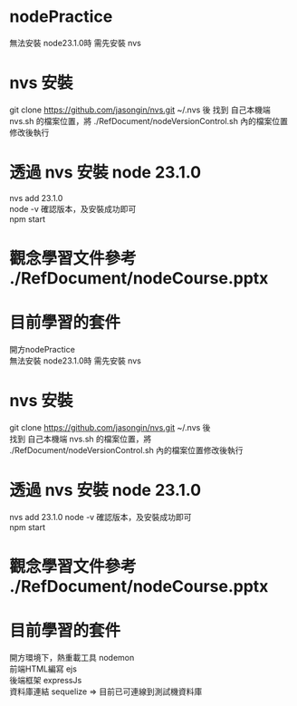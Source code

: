 # nodePractice
無法安裝 node23.1.0時 需先安裝 nvs  
# nvs 安裝
git clone https://github.com/jasongin/nvs.git ~/.nvs 後 
找到 自己本機端 nvs.sh 的檔案位置，將 ./RefDocument/nodeVersionControl.sh 內的檔案位置修改後執行  
# 透過 nvs 安裝 node 23.1.0
nvs add 23.1.0  
node -v 確認版本，及安裝成功即可  
npm start  

# 觀念學習文件參考 ./RefDocument/nodeCourse.pptx

# 目前學習的套件
開方nodePractice  
無法安裝 node23.1.0時 需先安裝 nvs  
# nvs 安裝
git clone https://github.com/jasongin/nvs.git ~/.nvs 後  
找到 自己本機端 nvs.sh 的檔案位置，將 ./RefDocument/nodeVersionControl.sh 內的檔案位置修改後執行  
# 透過 nvs 安裝 node 23.1.0
nvs add 23.1.0 
node -v 確認版本，及安裝成功即可  
npm start  

# 觀念學習文件參考 ./RefDocument/nodeCourse.pptx

# 目前學習的套件
開方環境下，熱重載工具 nodemon  
前端HTML編寫 ejs  
後端框架 expressJs  
資料庫連結 sequelize => 目前已可連線到測試機資料庫
